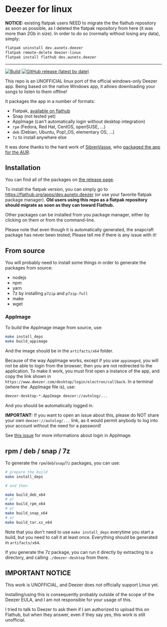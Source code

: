 # Deezer for linux

**NOTICE:** existing flatpak users NEED to migrate the the flathub repository as soon as possible, as I deleted the flatpak repository from here (it was more than 2Gb in size). In order to do so (normally without losing any data), simply:

```sh
flatpak uninstall dev.aunetx.deezer
flatpak remote-delete deezer-linux
flatpak install flathub dev.aunetx.deezer
```

---

[![Build](https://github.com/aunetx/deezer-linux/actions/workflows/build.yml/badge.svg)](https://github.com/aunetx/deezer-linux/actions/workflows/build.yml)
[![GitHub release (latest by date)](https://img.shields.io/github/v/release/aunetx/deezer-linux)](https://github.com/aunetx/deezer-linux/releases/latest)

This repo is an UNOFFICIAL linux port of the official windows-only Deezer app. Being based on the native Windows app, it allows downloading your songs to listen to them offline!

It packages the app in a number of formats:

- Flatpak, [available on flathub](https://flathub.org/apps/dev.aunetx.deezer)
- Snap (not tested yet)
- AppImage (can't automatically login without desktop integration)
- `rpm` (Fedora, Red Hat, CentOS, openSUSE, ...)
- `deb` (Debian, Ubuntu, Pop!_OS, elementary OS, ...)
- `7z` to install anywhere else

It was done thanks to the hard work of [SibrenVasse](https://github.com/SibrenVasse), who [packaged the app for the AUR](https://github.com/SibrenVasse/deezer).

## Installation

You can find all of the packages on [the release page](https://github.com/aunetx/deezer-linux/releases/latest).

To install the flatpak version, you can simply go to https://flathub.org/apps/dev.aunetx.deezer (or use your favorite flatpak package manager). **Old users using this repo as a flatpak repository should migrate as soon as they can toward Flathub.**

Other packages can be installed from you package manager, either by clicking on them or from the command-line.

Please note that even though it is automatically generated, the snapcraft package has never been tested; Please tell me if there is any issue with it!

## From source

You will probably need to install some things in order to generate the packages from source:

- nodejs
- npm
- yarn
- 7z by installing `p7zip` and `p7zip-full`
- make
- wget

### AppImage

To build the AppImage image from source, use:

```sh
make install_deps
make build_appimage
```

And the image should be in the `artifacts/x64` folder.

Because of the way AppImage works, except if you use `appimaged`, you will not be able to login from the browser; then you are not redirected to the application.
To make it work, you must first open a instance of the app, and copy the link shown in `https://www.deezer.com/desktop/login/electron/callback`. In a terminal
(where the .AppImage file is), use:

```sh
deezer-desktop-*.AppImage deezer://autolog/...
```

And you should be automatically logged in.

**IMPORTANT:** If you want to open an issue about this, please do NOT share your own `deezer://autolog/...` link, as it would permit anybody to log into your account without the need for a password!

See [this issue](https://github.com/aunetx/deezer-linux/issues/29) for more informations about login in AppImage.

## rpm / deb / snap / 7z

To generate the `rpm`/`deb`/`snap`/`7z` packages, you can use:

```sh
# prepare the build
make install_deps

# and then

make build_deb_x64
# or
make build_rpm_x64
# or
make build_snap_x64
# or
make build_tar.xz_x64
```

Note that you don't need to use `make install_deps` everytime you start a build, but you need to call it at least once. Everything should be generated in `artifacts/x64`.

If you generate the 7z package, you can run it directly by extracting to a directory, and calling `./deezer-desktop` from there.

## **IMPORTANT NOTICE**

This work is UNOFFICIAL, and Deezer does not officially support Linux yet.

Installing/using this is consequently probably outside of the scope of the Deezer EULA, and I am not responsible for your usage of this.

I tried to talk to Deezer to ask them if I am authorized to upload this on Flathub, but when they answer, even if they say yes, this work is still unofficial.
